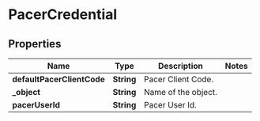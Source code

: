 

# PacerCredential


## Properties

| Name | Type | Description | Notes |
|------------ | ------------- | ------------- | -------------|
|**defaultPacerClientCode** | **String** | Pacer Client Code. |  |
|**_object** | **String** | Name of the object. |  |
|**pacerUserId** | **String** | Pacer User Id. |  |



